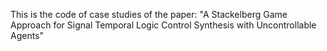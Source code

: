 This is the code of case studies of the paper: "A Stackelberg Game Approach for Signal Temporal Logic Control Synthesis with Uncontrollable Agents"
